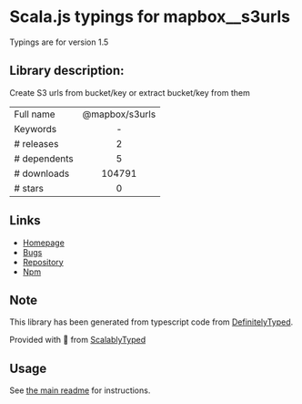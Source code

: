 
# Scala.js typings for mapbox__s3urls

Typings are for version 1.5

## Library description:
Create S3 urls from bucket/key or extract bucket/key from them

|                    |                 |
| ------------------ | :-------------: |
| Full name          | @mapbox/s3urls |
| Keywords           | - |
| # releases         | 2 |
| # dependents       | 5 |
| # downloads        | 104791 |
| # stars            | 0 |

## Links
- [Homepage](https://github.com/mapbox/s3urls)
- [Bugs](https://github.com/mapbox/s3urls/issues)
- [Repository](https://github.com/mapbox/s3urls)
- [Npm](https://www.npmjs.com/package/%40mapbox%2Fs3urls)
    


## Note
This library has been generated from typescript code from [DefinitelyTyped](https://definitelytyped.org).

Provided with :purple_heart: from [ScalablyTyped](https://github.com/oyvindberg/ScalablyTyped)

## Usage
See [the main readme](../../readme.md) for instructions.


